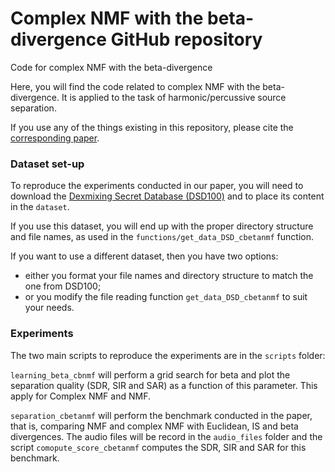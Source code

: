 # Complex NMF with the beta-divergence GitHub repository

Code for complex NMF with the beta-divergence

Here, you will find the code related to complex NMF with the beta-divergence. It is applied to the task of harmonic/percussive source separation.

If you use any of the things existing in this repository, please cite the [corresponding paper](https://hal.archives-ouvertes.fr/hal-01779664). 


### Dataset set-up

To reproduce the experiments conducted in our paper, you will need to download the [Dexmixing Secret Database (DSD100)](http://www.sisec17.audiolabs-erlangen.de) and to place its content in the `dataset`.

If you use this dataset, you will end up with the proper directory structure and file names, as used in the `functions/get_data_DSD_cbetanmf` function.

If you want to use a different dataset, then you have two options: 
- either you format your file names and directory structure to match the one from DSD100;
- or you modify the file reading function `get_data_DSD_cbetanmf` to suit your needs.


### Experiments

The two main scripts to reproduce the experiments are in the `scripts` folder:

`learning_beta_cbnmf` will perform a grid search for beta and plot the separation quality (SDR, SIR and SAR) as a function of this parameter. This apply for Complex NMF and NMF.

`separation_cbetanmf` will perform the benchmark conducted in the paper, that is, comparing NMF and complex NMF with Euclidean, IS and beta divergences. The audio files will be record in the `audio_files` folder and the script `comopute_score_cbetanmf` computes the SDR, SIR and SAR for this benchmark.
